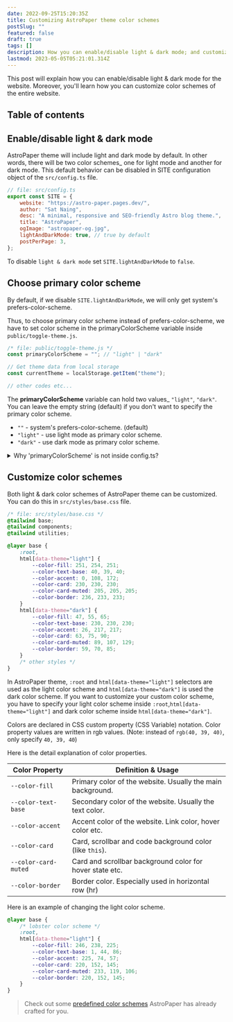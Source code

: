 ```yaml
---
date: 2022-09-25T15:20:35Z
title: Customizing AstroPaper theme color schemes
postSlug: ""
featured: false
draft: true
tags: []
description: How you can enable/disable light & dark mode; and customize color schemes of AstroPaper theme.
lastmod: 2023-05-05T05:21:01.314Z
---
```


This post will explain how you can enable/disable light & dark mode for the website. Moreover, you'll learn how you can customize color schemes of the entire website.

## Table of contents

## Enable/disable light & dark mode

AstroPaper theme will include light and dark mode by default. In other words, there will be two color schemes\_ one for light mode and another for dark mode. This default behavior can be disabled in SITE configuration object of the `src/config.ts` file.

```js
// file: src/config.ts
export const SITE = {
    website: "https://astro-paper.pages.dev/",
    author: "Sat Naing",
    desc: "A minimal, responsive and SEO-friendly Astro blog theme.",
    title: "AstroPaper",
    ogImage: "astropaper-og.jpg",
    lightAndDarkMode: true, // true by default
    postPerPage: 3,
};
```

To disable `light & dark mode` set `SITE.lightAndDarkMode` to `false`.

## Choose primary color scheme

By default, if we disable `SITE.lightAndDarkMode`, we will only get system's prefers-color-scheme.

Thus, to choose primary color scheme instead of prefers-color-scheme, we have to set color scheme in the primaryColorScheme variable inside `public/toggle-theme.js`.

```js
/* file: public/toggle-theme.js */
const primaryColorScheme = ""; // "light" | "dark"

// Get theme data from local storage
const currentTheme = localStorage.getItem("theme");

// other codes etc...
```

The **primaryColorScheme** variable can hold two values\_ `"light"`, `"dark"`. You can leave the empty string (default) if you don't want to specify the primary color scheme.

-   `""` - system's prefers-color-scheme. (default)
-   `"light"` - use light mode as primary color scheme.
-   `"dark"` - use dark mode as primary color scheme.

<details><summary>Why 'primaryColorScheme' is not inside config.ts?</summary>

> To avoid color flickering on page reload, we have to place the toggle-switch JavaScript codes as early as possible when the page loads. It solves the problem of flickering, but as a trade-off, we cannot use ESM imports anymore.

[Click here](https://docs.astro.build/en/reference/directives-reference/#isinline) to know more about Astro's `is:inline` script.

</details>

## Customize color schemes

Both light & dark color schemes of AstroPaper theme can be customized. You can do this in `src/styles/base.css` file.

```css
/* file: src/styles/base.css */
@tailwind base;
@tailwind components;
@tailwind utilities;

@layer base {
    :root,
    html[data-theme="light"] {
        --color-fill: 251, 254, 251;
        --color-text-base: 40, 39, 40;
        --color-accent: 0, 108, 172;
        --color-card: 230, 230, 230;
        --color-card-muted: 205, 205, 205;
        --color-border: 236, 233, 233;
    }
    html[data-theme="dark"] {
        --color-fill: 47, 55, 65;
        --color-text-base: 230, 230, 230;
        --color-accent: 26, 217, 217;
        --color-card: 63, 75, 90;
        --color-card-muted: 89, 107, 129;
        --color-border: 59, 70, 85;
    }
    /* other styles */
}
```

In AstroPaper theme, `:root` and `html[data-theme="light"]` selectors are used as the light color scheme and `html[data-theme="dark"]` is used the dark color scheme. If you want to customize your custom color scheme, you have to specify your light color scheme inside `:root`,`html[data-theme="light"]` and dark color scheme inside `html[data-theme="dark"]`.

Colors are declared in CSS custom property (CSS Variable) notation. Color property values are written in rgb values. (Note: instead of `rgb(40, 39, 40)`, only specify `40, 39, 40`)

Here is the detail explanation of color properties.

| Color Property       | Definition & Usage                                         |
| -------------------- | ---------------------------------------------------------- |
| `--color-fill`       | Primary color of the website. Usually the main background. |
| `--color-text-base`  | Secondary color of the website. Usually the text color.    |
| `--color-accent`     | Accent color of the website. Link color, hover color etc.  |
| `--color-card`       | Card, scrollbar and code background color (like `this`).   |
| `--color-card-muted` | Card and scrollbar background color for hover state etc.   |
| `--color-border`     | Border color. Especially used in horizontal row (hr)       |

Here is an example of changing the light color scheme.

```css
@layer base {
    /* lobster color scheme */
    :root,
    html[data-theme="light"] {
        --color-fill: 246, 238, 225;
        --color-text-base: 1, 44, 86;
        --color-accent: 225, 74, 57;
        --color-card: 220, 152, 145;
        --color-card-muted: 233, 119, 106;
        --color-border: 220, 152, 145;
    }
}
```

> Check out some [predefined color schemes](https://astro-paper.pages.dev/posts/predefined-color-schemes/) AstroPaper has already crafted for you.
